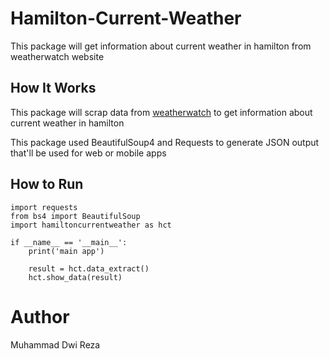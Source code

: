 # Hamilton-Current-Weather
This package will get information about current weather in hamilton from weatherwatch website

## How It Works
This package will scrap data from [weatherwatch](https://www.weatherwatch.co.nz/forecasts/Hamilton) to get information about current weather in hamilton

This package used BeautifulSoup4 and Requests to generate JSON output that'll be used for web or mobile apps

## How to Run
```
import requests
from bs4 import BeautifulSoup
import hamiltoncurrentweather as hct

if __name__ == '__main__':
    print('main app')

    result = hct.data_extract()
    hct.show_data(result)
```

# Author
Muhammad Dwi Reza
